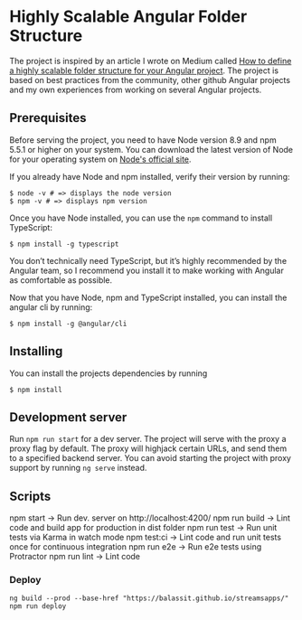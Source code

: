 # Highly Scalable Angular Folder Structure
The project is inspired by an article I wrote on Medium called [How to define a highly scalable folder structure for your Angular project](https://itnext.io/choosing-a-highly-scalable-folder-structure-in-angular-d987de65ec7). The project is based on best practices from the community, other github Angular projects and my own experiences from working on several Angular projects. 

## Prerequisites
Before serving the project, you need to have Node version 8.9 and npm 5.5.1 or higher on your system. You can download the latest version of Node for your operating system on [Node's official site](https://nodejs.org/en/).

If you already have Node and npm installed, verify their version by running:

````
$ node -v # => displays the node version
$ npm -v # => displays npm version
````
Once you have Node installed, you can use the `npm` command to install TypeScript:

````
$ npm install -g typescript
````
You don’t technically need TypeScript, but it’s highly recommended by the Angular team, so I recommend you install it to make working with Angular as comfortable as possible.

Now that you have Node, npm and TypeScript installed, you can install the angular cli by running:

````
$ npm install -g @angular/cli
````

## Installing
You can install the projects dependencies by running

````
$ npm install
````
## Development server
Run `npm run start` for a dev server. The project will serve with the proxy a proxy flag by default. The proxy will highjack certain URLs, and send them to a specified backend server. You can avoid starting the project with proxy support by running `ng serve` instead.

## Scripts
npm start -> Run dev. server on http://localhost:4200/
npm run build -> Lint code and build app for production in dist folder
npm run test -> Run unit tests via Karma in watch mode
npm test:ci ->	Lint code and run unit tests once for continuous integration
npm run e2e ->	Run e2e tests using Protractor
npm run lint -> Lint code

### Deploy

```
ng build --prod --base-href "https://balassit.github.io/streamsapps/"
npm run deploy
```
